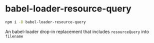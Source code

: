 # babel-loader-resource-query

```bash
npm i -D babel-loader-resource-query
```

An babel-loader drop-in replacement that includes `resourceQuery` into `filename`
